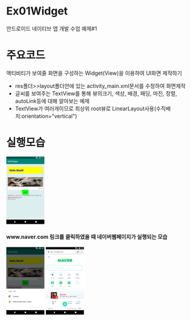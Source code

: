 # Ex01Widget
안드로이드 네이티브 앱 개발 수업 예제#1

# 주요코드
액티비티가 보여줄 화면을 구성하는 Widget(View)을 이용하여 UI화면 제작하기 

- res폴더>>layout폴더안에 있는 activity_main.xml문서를 수정하여 화면제작
- 글씨를 보여주는 TextView를 통해 뷰의크기, 색상, 배경, 패딩, 마진, 정렬, autoLink등에 대해 알아보는 예제
- TextView가 여러개이므로 최상위 root뷰로 LinearLayout사용(수직배치:orientation="vertical")

# 실행모습
<div>  
  <img src="device-2019-05-27-122513.png" width="20%"/>
</div>

<div>
  <h4>www.naver.com 링크를 클릭하였을 때 네이버웹페이지가 실행되는 모습</h4>
  <img src="device-2019-05-27-122620.png" width="20%"/>
  <img src="device-2019-05-27-122656.png" width="20%"/>
</div> 
